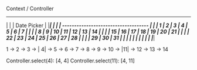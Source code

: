 

Context / Controller

________________________________________________        
|                                               |
| Date Picker                                   |
|_______________________________________________|
|                                               |
|    ------------------------------------       |
|    |  1 |  2 |  3 |  4 |  5 |  6 |  7 |       |
|    |  8 |  9 | 10 | 11 | 12 | 13 | 14 |       |
|    | 15 | 16 | 17 | 18 | 19 | 20 | 21 |       |
|    | 22 | 23 | 24 | 25 | 26 | 27 | 28 |       |
|    | 29 | 30 | 31 |    |    |    |    |       |
|                                               |
|                                               |
|_______________________________________________|




1 -> 2 ->  3 -> | 4| ->  5 ->  6 ->  7 ->
8 -> 9 -> 10 -> |11| -> 12 -> 13 -> 14


Controller.select(4): [4, 4]
Controller.select(11): [4, 11]